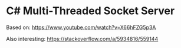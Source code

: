 # C# Multi-Threaded Socket Server

Based on:
https://www.youtube.com/watch?v=X66hFZG5p3A

Also interesting:
https://stackoverflow.com/a/5934816/559144
